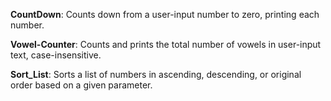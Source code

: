 __CountDown__: Counts down from a user-input number to zero, printing each number.

__Vowel-Counter__: Counts and prints the total number of vowels in user-input text, case-insensitive.

__Sort_List__: Sorts a list of numbers in ascending, descending, or original order based on a given parameter.
